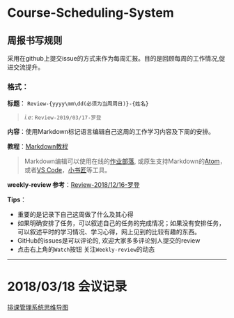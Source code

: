 # Course-Scheduling-System

## 周报书写规则

采用在github上提交issue的方式来作为每周汇报。目的是回顾每周的工作情况,促进交流提升。

### 格式：

**标题**： `Review-{yyyy\mm\dd(必须为当周周日)}-{姓名}`
> _i.e_: `Review-2019/03/17-罗登`

**内容**：使用Markdown标记语言编辑自己这周的工作学习内容及下周的安排。

**教程**：[Markdown教程](https://www.zybuluo.com/mdeditor?url=https://www.zybuluo.com/static/editor/md-help.markdown)

> Markdown编辑可以使用在线的[作业部落](https://www.zybuluo.com/), 或原生支持Markdown的[Atom](https://atom.io)，或者[VS Code](https://code.visualstudio.com/)，[小书匠](http://markdown.xiaoshujiang.com/)等工具。

**weekly-review 参考**：[Review-2018/12/16-罗登](https://github.com/RonDen/2018--Hadoop-/issues/51)

**Tips**：
 * 重要的是记录下自己这周做了什么及其心得
 * 如果明确安排了任务，可以叙述自己的任务的完成情况；如果没有安排任务，可以叙述平时的学习情况、学习心得，网上见到的比较有趣的东西。
 * GitHub的issues是可以评论的, 欢迎大家多多评论别人提交的review
 * 点击右上角的`Watch`按钮 关注`Weekly-review`的动态

---

# 2018/03/18 会议记录

[排课管理系统思维导图](https://github.com/RonDen/Course-Scheduling-System/blob/master/MindMap.png)
